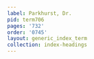 ```yaml
---
label: Parkhurst, Dr.
pid: term706
pages: '732'
order: '0745'
layout: generic_index_term
collection: index-headings
---
```

